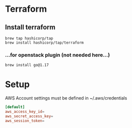 # Terraform

## Install terraform
```shell
brew tap hashicorp/tap
brew install hashicorp/tap/terraform
```
### ...for openstack plugin (not needed here...)
```shell
brew install go@1.17
```

# Setup
AWS Account settings must be defined in ~/.aws/credentials
```toml
[default]
aws_access_key_id=
aws_secret_access_key=
aws_session_token=
```

